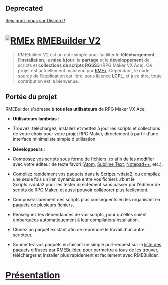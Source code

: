 ## Deprecated

[Rejoignez-nous sur Discord !](https://discord.gg/yRUZcdQ)

# [![RMEx](http://rmex.github.io/images/rmex-shortcut.png)](http://rmex.github.io) [RMEBuilder V2](http://rmex.github.io/RMEBuilder/)
> RMEBuilder V2 est un outil simple pour faciliter le **téléchargement**, l'**installation**, la **mise à jour**, le **partage** et le **développement** de scripts et **collections de scripts RGSS3** (RPG Maker VX Ace).
Ce projet est actuellement maintenu par [RMEx](https://github.com/RMEx). Cependant, le code source de l'application est libre, sous licence **LGPL**, et à ce titre, toute contribution est la bienvenue.


## Portée du projet

RMEBuilder s'adresse à **tous les utilisateurs** de RPG Maker VX Ace.
- **Utilisateurs lambdas** :
 - Trouvez, téléchargez, installez et mettez à jour les scripts et collections de votre choix pour votre projet RPG Maker, directement à partir d'une interface minimaliste simple d'utilisation.  

- **Développeurs** :
 - Composez vos scripts sous forme de fichiers .rb afin de les modifier avec votre éditeur de texte favori ([Atom](https://atom.io/), [Sublime Text](http://www.sublimetext.com/), [Notepad++](http://notepad-plus-plus.org/), etc.).
 - Compilez rapidement vos paquets dans le Scripts.rvdata2, ou compilez une seule fois un lien dynamique entre vos fichiers .rb et le Scripts.rvdata2 pour les tester directement sans passer par l'éditeur de scripts de RPG Maker, et aussi pouvoir collaborer plus facilement.
 - Composez librement des scripts plus conséquents en les organisant en paquets de plusieurs fichiers.
 - Renseignez les dépendances de vos scripts, pour qu'elles soient embarquées automatiquement à leur compilation/installation.
 - Clonez un paquet existant afin de reprendre le travail d'un autre scripteur.
 - Soumettez vos paquets en faisant un simple pull-request sur la [liste des paquets diffusés par RMEBuilder](https://github.com/RMEx/RMEPackages/blob/master/packages.rb), pour permettre à tous de les trouver, télécharger et installer plus rapidement et facilement avec RMEBuilder.

# [Présentation](http://rmex.github.io/RMEBuilder/)
